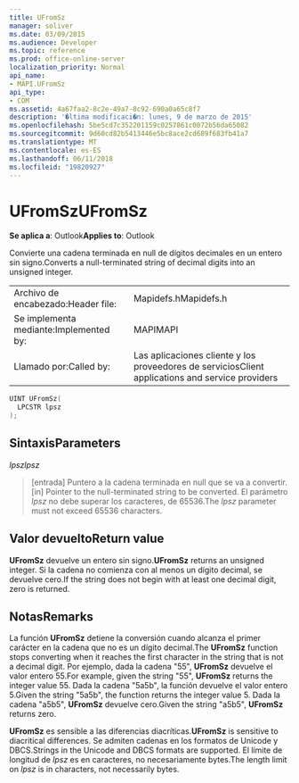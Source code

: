 ```yaml
---
title: UFromSz
manager: soliver
ms.date: 03/09/2015
ms.audience: Developer
ms.topic: reference
ms.prod: office-online-server
localization_priority: Normal
api_name:
- MAPI.UFromSz
api_type:
- COM
ms.assetid: 4a67faa2-8c2e-49a7-8c92-690a0a65c8f7
description: '�ltima modificaci�n: lunes, 9 de marzo de 2015'
ms.openlocfilehash: 5be5cd7c352201159c0257861c0072b56da65082
ms.sourcegitcommit: 9d60cd82b5413446e5bc8ace2cd689f683fb41a7
ms.translationtype: MT
ms.contentlocale: es-ES
ms.lasthandoff: 06/11/2018
ms.locfileid: "19820927"
---
```

# <a name="ufromsz"></a><span data-ttu-id="e0f5d-103">UFromSz</span><span class="sxs-lookup"><span data-stu-id="e0f5d-103">UFromSz</span></span>

  
  
<span data-ttu-id="e0f5d-104">**Se aplica a**: Outlook</span><span class="sxs-lookup"><span data-stu-id="e0f5d-104">**Applies to**: Outlook</span></span> 
  
<span data-ttu-id="e0f5d-105">Convierte una cadena terminada en null de dígitos decimales en un entero sin signo.</span><span class="sxs-lookup"><span data-stu-id="e0f5d-105">Converts a null-terminated string of decimal digits into an unsigned integer.</span></span> 
  
|||
|:-----|:-----|
|<span data-ttu-id="e0f5d-106">Archivo de encabezado:</span><span class="sxs-lookup"><span data-stu-id="e0f5d-106">Header file:</span></span>  <br/> |<span data-ttu-id="e0f5d-107">Mapidefs.h</span><span class="sxs-lookup"><span data-stu-id="e0f5d-107">Mapidefs.h</span></span>  <br/> |
|<span data-ttu-id="e0f5d-108">Se implementa mediante:</span><span class="sxs-lookup"><span data-stu-id="e0f5d-108">Implemented by:</span></span>  <br/> |<span data-ttu-id="e0f5d-109">MAPI</span><span class="sxs-lookup"><span data-stu-id="e0f5d-109">MAPI</span></span>  <br/> |
|<span data-ttu-id="e0f5d-110">Llamado por:</span><span class="sxs-lookup"><span data-stu-id="e0f5d-110">Called by:</span></span>  <br/> |<span data-ttu-id="e0f5d-111">Las aplicaciones cliente y los proveedores de servicios</span><span class="sxs-lookup"><span data-stu-id="e0f5d-111">Client applications and service providers</span></span>  <br/> |
   
```cpp
UINT UFromSz(
  LPCSTR lpsz
);
```

## <a name="parameters"></a><span data-ttu-id="e0f5d-112">Sintaxis</span><span class="sxs-lookup"><span data-stu-id="e0f5d-112">Parameters</span></span>

 <span data-ttu-id="e0f5d-113">_lpsz_</span><span class="sxs-lookup"><span data-stu-id="e0f5d-113">_lpsz_</span></span>
  
> <span data-ttu-id="e0f5d-114">[entrada] Puntero a la cadena terminada en null que se va a convertir.</span><span class="sxs-lookup"><span data-stu-id="e0f5d-114">[in] Pointer to the null-terminated string to be converted.</span></span> <span data-ttu-id="e0f5d-115">El parámetro _lpsz_ no debe superar los caracteres, de 65536.</span><span class="sxs-lookup"><span data-stu-id="e0f5d-115">The  _lpsz_ parameter must not exceed 65536 characters.</span></span> 
    
## <a name="return-value"></a><span data-ttu-id="e0f5d-116">Valor devuelto</span><span class="sxs-lookup"><span data-stu-id="e0f5d-116">Return value</span></span>

 <span data-ttu-id="e0f5d-117">**UFromSz** devuelve un entero sin signo.</span><span class="sxs-lookup"><span data-stu-id="e0f5d-117">**UFromSz** returns an unsigned integer.</span></span> <span data-ttu-id="e0f5d-118">Si la cadena no comienza con al menos un dígito decimal, se devuelve cero.</span><span class="sxs-lookup"><span data-stu-id="e0f5d-118">If the string does not begin with at least one decimal digit, zero is returned.</span></span> 
  
## <a name="remarks"></a><span data-ttu-id="e0f5d-119">Notas</span><span class="sxs-lookup"><span data-stu-id="e0f5d-119">Remarks</span></span>

<span data-ttu-id="e0f5d-120">La función **UFromSz** detiene la conversión cuando alcanza el primer carácter en la cadena que no es un dígito decimal.</span><span class="sxs-lookup"><span data-stu-id="e0f5d-120">The **UFromSz** function stops converting when it reaches the first character in the string that is not a decimal digit.</span></span> <span data-ttu-id="e0f5d-121">Por ejemplo, dada la cadena "55", **UFromSz** devuelve el valor entero 55.</span><span class="sxs-lookup"><span data-stu-id="e0f5d-121">For example, given the string "55", **UFromSz** returns the integer value 55.</span></span> <span data-ttu-id="e0f5d-122">Dada la cadena "5a5b", la función devuelve el valor entero 5.</span><span class="sxs-lookup"><span data-stu-id="e0f5d-122">Given the string "5a5b", the function returns the integer value 5.</span></span> <span data-ttu-id="e0f5d-123">Dada la cadena "a5b5", **UFromSz** devuelve cero.</span><span class="sxs-lookup"><span data-stu-id="e0f5d-123">Given the string "a5b5", **UFromSz** returns zero.</span></span> 
  
 <span data-ttu-id="e0f5d-124">**UFromSz** es sensible a las diferencias diacríticas.</span><span class="sxs-lookup"><span data-stu-id="e0f5d-124">**UFromSz** is sensitive to diacritical differences.</span></span> <span data-ttu-id="e0f5d-125">Se admiten cadenas en los formatos de Unicode y DBCS.</span><span class="sxs-lookup"><span data-stu-id="e0f5d-125">Strings in the Unicode and DBCS formats are supported.</span></span> <span data-ttu-id="e0f5d-126">El límite de longitud de _lpsz_ es en caracteres, no necesariamente bytes.</span><span class="sxs-lookup"><span data-stu-id="e0f5d-126">The length limit on  _lpsz_ is in characters, not necessarily bytes.</span></span> 
  

